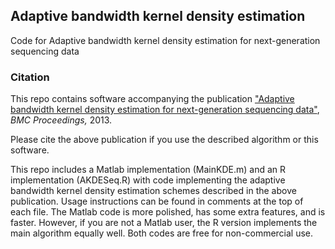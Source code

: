 ## Adaptive bandwidth kernel density estimation

Code for Adaptive bandwidth kernel density estimation for next-generation sequencing data

### Citation
This repo contains software accompanying the publication ["Adaptive bandwidth kernel density estimation for next-generation sequencing data"](https://link.springer.com/article/10.1186/1753-6561-7-s7-s7), _BMC Proceedings,_ 2013.

Please cite the above publication if you use the described algorithm or this software.

This repo includes a Matlab implementation (MainKDE.m) and an R implementation (AKDESeq.R) with code implementing the adaptive bandwidth kernel density estimation schemes described in the above publication. Usage instructions can be found in comments at the top of each file. The Matlab code is more polished, has some extra features, and is faster. However, if you are not a Matlab user, the R version implements the main algorithm equally well. Both codes are free for non-commercial use. 
